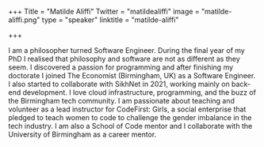 +++
Title = "Matilde Aliffi"
Twitter = "matildealiffi"
image = "matilde-aliffi.png"
type = "speaker"
linktitle = "matilde-aliffi"

+++

I am a philosopher turned Software Engineer. During the final year of my PhD I realised that philosophy and software are not as different as they seem. I discovered a passion for programming and after finishing my doctorate I joined The Economist (Birmingham, UK) as a Software Engineer. I also started to collaborate with SikhNet in 2021, working mainly on back-end development. I love cloud infrastructure, programming, and the buzz of the Birmingham tech community. I am passionate about teaching and volunteer as a lead instructor for CodeFirst: Girls, a social enterprise that pledged to teach women to code to challenge the gender imbalance in the tech industry. I am also a School of Code mentor and I collaborate with the University of Birmingham as a career mentor.

